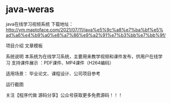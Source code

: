 # java-weras
java在线学习视频系统
​下载地址：http://ym.maptoface.com/2021/07/11/java%e5%9c%a8%e7%ba%bf%e5%ad%a6%e4%b9%a0%e8%a7%86%e9%a2%91%e7%b3%bb%e7%bb%9f/

项目介绍
文章模板

系统说明
本系统为在线学习系统，主要用来教学视频和课件发布，供用户在线学习
支持课件展示 ：PDF课件、MP4课件（H264编码）

适用场景：
毕业论文、课程设计、公司项目参考

运行截图















关注【程序代做 源码分享】公众号获取更多免费源码！！！

